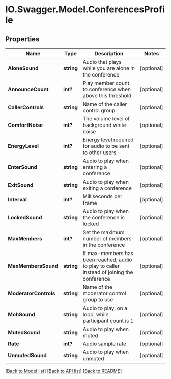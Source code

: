 # IO.Swagger.Model.ConferencesProfile
## Properties

Name | Type | Description | Notes
------------ | ------------- | ------------- | -------------
**AloneSound** | **string** | Audio that plays while you are alone in the conference | [optional] 
**AnnounceCount** | **int?** | Play member count to conference when above this threshold | [optional] 
**CallerControls** | **string** | Name of the caller control group | [optional] 
**ComfortNoise** | **int?** | The volume level of background white noise | [optional] 
**EnergyLevel** | **int?** | Energy level required for audio to be sent to other users | [optional] 
**EnterSound** | **string** | Audio to play when entering a conference | [optional] 
**ExitSound** | **string** | Audio to play when exiting a conference | [optional] 
**Interval** | **int?** | Milliseconds per frame | [optional] 
**LockedSound** | **string** | Audio to play when the conference is locked | [optional] 
**MaxMembers** | **int?** | Set the maximum number of members in the conference | [optional] 
**MaxMembersSound** | **string** | If max-members has been reached, audio to play to caller instead of joining the conference | [optional] 
**ModeratorControls** | **string** | Name of the moderator control group to use | [optional] 
**MohSound** | **string** | Audio to play, on a loop, while participant count is 1 | [optional] 
**MutedSound** | **string** | Audio to play when muted | [optional] 
**Rate** | **int?** | Audio sample rate | [optional] 
**UnmutedSound** | **string** | Audio to play when unmuted | [optional] 

[[Back to Model list]](../README.md#documentation-for-models) [[Back to API list]](../README.md#documentation-for-api-endpoints) [[Back to README]](../README.md)


